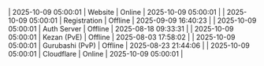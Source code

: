 | 2025-10-09 05:00:01 | Website | Online | 2025-10-09 05:00:01 |
| 2025-10-09 05:00:01 | Registration | Offline | 2025-09-09 16:40:23 |
| 2025-10-09 05:00:01 | Auth Server | Offline | 2025-08-18 09:33:31 |
| 2025-10-09 05:00:01 | Kezan (PvE) | Offline | 2025-08-03 17:58:02 |
| 2025-10-09 05:00:01 | Gurubashi (PvP) | Offline | 2025-08-23 21:44:06 |
| 2025-10-09 05:00:01 | Cloudflare | Online | 2025-10-09 05:00:01 |
